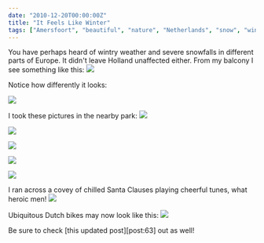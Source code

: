 ```yaml
---
date: "2010-12-20T00:00:00Z"
title: "It Feels Like Winter"
tags: ["Amersfoort", "beautiful", "nature", "Netherlands", "snow", "winter"]
---
```


You have perhaps heard of wintry weather and severe snowfalls in different parts of Europe. It didn't leave Holland unaffected either. From my balcony I see something like this:
![](img:1.bp.blogspot.com/-WCSNGfdlqAQ/ThibaZVh9mI/AAAAAAAAJAE/N8FvC8APHYw/s1600/DSC00481.picasaweb.jpg:a)

<!--more-->

Notice how differently it looks:

![](img:2.bp.blogspot.com/-WXJWHIEue1A/Thiai6iVrTI/AAAAAAAAI9Q/8XHpM5sPYN4/s1600/DSC00484.picasaweb.jpg:a)

I took these pictures in the nearby park:
![](img:1.bp.blogspot.com/-4Y6YAfjmGQg/ThiaTGU67fI/AAAAAAAAI8U/R_NK1Fb3xgo/s1600/DSC00486.picasaweb.jpg:a)

![](img:1.bp.blogspot.com/-zRaQXbXhSMk/ThibGTLQNFI/AAAAAAAAI-8/362bukQHj4I/s1600/DSC00489.picasaweb.jpg:a)

![](img:4.bp.blogspot.com/-Y7ZdibLJtAg/ThibWA1G_II/AAAAAAAAI_0/SUKWK1qm6pM/s1600/DSC00491.picasaweb.jpg:a)

![](img:2.bp.blogspot.com/-A6hSktZ-NTI/ThibPuMfzuI/AAAAAAAAI_c/BVz981I-SK0/s1600/DSC00492.picasaweb.jpg:a)

![](img:4.bp.blogspot.com/-wx1PEq2GUTE/ThibBKqBn1I/AAAAAAAAI-k/YYdotxOwLWk/s1600/DSC00493.picasaweb.jpg:a)

I ran across a covey of chilled Santa Clauses playing cheerful tunes, what heroic men!
![](img:4.bp.blogspot.com/-94bDGGaDiog/ThibEk-tQdI/AAAAAAAAI-0/6-7GH1y9vhY/s1600/DSC00502.picasaweb.jpg:a)

Ubiquitous Dutch bikes may now look like this:
![](img:2.bp.blogspot.com/-TuVEDPPDaOg/ThiaBJDwGlI/AAAAAAAAI7U/WQoMDCsjCcI/s1600/DSC00504.picasaweb.jpg:a)

Be sure to check [this updated post][post:63] out as well!
